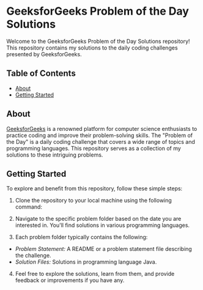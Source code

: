 # GeeksforGeeks Problem of the Day Solutions

Welcome to the GeeksforGeeks Problem of the Day Solutions repository! This repository contains my solutions to the daily coding challenges presented by GeeksforGeeks.

## Table of Contents

- [About](#about)
- [Getting Started](#getting-started)

## About

[GeeksforGeeks](https://www.geeksforgeeks.org/) is a renowned platform for computer science enthusiasts to practice coding and improve their problem-solving skills. The "Problem of the Day" is a daily coding challenge that covers a wide range of topics and programming languages. This repository serves as a collection of my solutions to these intriguing problems.

## Getting Started

To explore and benefit from this repository, follow these simple steps:

1. Clone the repository to your local machine using the following command:

2. Navigate to the specific problem folder based on the date you are interested in. You'll find solutions in various programming languages.

3. Each problem folder typically contains the following:
- *Problem Statement:* A README or a problem statement file describing the challenge.
- *Solution Files:* Solutions in programming language Java.

4. Feel free to explore the solutions, learn from them, and provide feedback or improvements if you have any.
